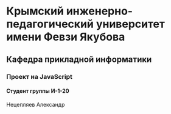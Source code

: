 # Крымский инженерно-педагогический университет имени Февзи Якубова
## Кафедра прикладной информатики 
### Проект на JavaScript
#### Студент группы И-1-20 
Нецепляев Александр